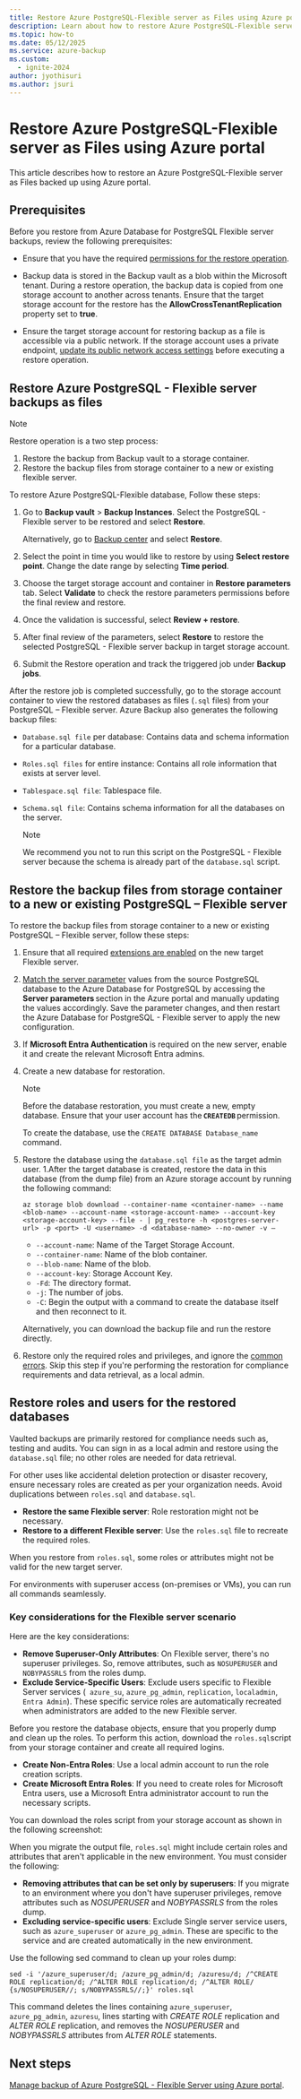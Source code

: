```yaml
---
title: Restore Azure PostgreSQL-Flexible server as Files using Azure portal
description: Learn about how to restore Azure PostgreSQL-Flexible server as Files.
ms.topic: how-to
ms.date: 05/12/2025
ms.service: azure-backup
ms.custom:
  - ignite-2024
author: jyothisuri
ms.author: jsuri
---
```


# Restore Azure PostgreSQL-Flexible server as Files using Azure portal

This article describes how to restore an Azure PostgreSQL-Flexible server as Files backed up using Azure portal.

## Prerequisites

Before you restore from Azure Database for PostgreSQL Flexible server backups, review the following prerequisites:

- Ensure that you have the required [permissions for the restore operation](backup-azure-database-postgresql-flex-overview.md#permissions-for-backup).

- Backup data is stored in the Backup vault as a blob within the Microsoft tenant. During a restore operation, the backup data is copied from one storage account to another across tenants. Ensure that the target storage account for the restore has the **AllowCrossTenantReplication** property set to **true**.

- Ensure the target storage account for restoring backup as a file is accessible via a public network. If the storage account uses a private endpoint, [update its public network access settings](backup-azure-database-postgresql-flex-manage.md#enable-public-network-access-for-the-database-storage-account) before executing a restore operation.

## Restore Azure PostgreSQL - Flexible server backups as files

>[!Note]
>Restore operation is a two step process: 
>1. Restore the backup from Backup vault to a storage container.  
>2. Restore the backup files from storage container to a new or existing flexible server. 

To restore Azure PostgreSQL-Flexible database, Follow these steps:

1. Go to **Backup vault** > **Backup Instances**. Select the PostgreSQL - Flexible server to be restored and select **Restore**.

   Alternatively, go to [Backup center](./backup-center-overview.md) and select **Restore**.	  
  
1. Select the point in time you would like to restore by using **Select restore point**. Change the date range by selecting **Time period**.

1. Choose the target storage account and container in **Restore parameters** tab. Select **Validate** to check the restore parameters permissions before the final review and restore.

1. Once the validation is successful, select **Review + restore**.

1. After final review of the parameters, select **Restore** to restore the selected PostgreSQL - Flexible server backup in target storage account.
   
1. Submit the Restore operation and track the triggered job under **Backup jobs**.

After the restore job is completed successfully, go to the storage account container to view the restored databases as files (`.sql` files) from your PostgreSQL – Flexible server. Azure Backup also generates the following backup files:

- `Database.sql file` per database: Contains data and schema information for a particular database.  
- `Roles.sql files` for entire instance: Contains all role information that exists at server level.
- `Tablespace.sql file`: Tablespace file.
- `Schema.sql file`: Contains schema information for all the databases on the server.

  >[!Note]
  >We recommend you not to run this script on the PostgreSQL - Flexible server because the schema is already part of the `database.sql` script. 

## Restore the backup files from storage container to a new or existing PostgreSQL – Flexible server

To restore the backup files from storage container to a new or existing PostgreSQL – Flexible server, follow these steps:

1. Ensure that all required [extensions are enabled](/azure/postgresql/extensions/how-to-allow-extensions?tabs=allow-extensions-portal) on the new target Flexible server. 
1. [Match the server parameter](/azure/postgresql/flexible-server/how-to-server-parameters-list-all?tabs=portal-list) values from the source PostgreSQL database to the Azure Database for PostgreSQL by accessing the **Server parameters** section in the Azure portal and manually updating the values accordingly. Save the parameter changes, and then restart the Azure Database for PostgreSQL - Flexible server to apply the new configuration. 
1. If **Microsoft Entra Authentication** is required on the new server, enable it and create the relevant Microsoft Entra admins. 
1. Create a new database for restoration.

   >[!Note]
   >Before the database restoration, you must create a new, empty database. Ensure that your user account has the **`CREATEDB`** permission.  
   >
   >To create the database, use the `CREATE DATABASE Database_name` command.

1. Restore the database using the `database.sql file` as the target admin user.
1.After the target database is created, restore the data in this database (from the dump file) from an Azure storage account by running the following command:

   ```azurecli-interactive
   az storage blob download --container-name <container-name> --name <blob-name> --account-name <storage-account-name> --account-key <storage-account-key> --file - | pg_restore -h <postgres-server-url> -p <port> -U <username> -d <database-name> --no-owner -v – 
   ```
   
   - `--account-name`: Name of the Target Storage Account. 
   - `--container-name`: Name of the blob container. 
   - `--blob-name`: Name of the blob. 
   - `--account-key`: Storage Account Key. 
   - `-Fd`: The directory format. 
   - `-j`: The number of jobs. 
   - `-C`: Begin the output with a command to create the database itself and then reconnect to it. 
 
   Alternatively, you can download the backup file and run the restore directly. 

1. Restore only the required roles and privileges, and ignore the [common errors](backup-azure-database-postgresql-flex-support-matrix.md#restore-limitations). Skip this step if you're performing the restoration for compliance requirements and data retrieval, as a local admin.

## Restore roles and users for the restored databases

Vaulted backups are primarily restored for compliance needs such as, testing and audits. You can sign in as a local admin and restore using the `database.sql` file; no other roles are needed for data retrieval.

For other uses like accidental deletion protection or disaster recovery, ensure necessary roles are created as per your organization needs. Avoid duplications between `roles.sql` and `database.sql`.
 
- **Restore the same Flexible server**: Role restoration might not be necessary. 
- **Restore to a different Flexible server**: Use the `roles.sql` file to recreate the required roles. 

When you restore from `roles.sql`, some roles or attributes might not be valid for the new target server.

For environments with superuser access (on-premises or VMs), you can run all commands seamlessly.

### Key considerations for the Flexible server scenario

Here are the key considerations:

- **Remove Superuser-Only Attributes**: On Flexible server, there's no superuser privileges. So, remove attributes, such as `NOSUPERUSER` and `NOBYPASSRLS` from the roles dump. 
- **Exclude Service-Specific Users**: Exclude users specific to Flexible Server services (` azure_su`, `azure_pg_admin`, `replication`, `localadmin`, `Entra Admin`). These specific service roles are automatically recreated when administrators are added to the new Flexible server. 

Before you restore the database objects, ensure that you properly dump and clean up the roles. To perform this action, download the `roles.sql`script from your storage container and create all required logins. 
- **Create Non-Entra Roles**: Use a local admin account to run the role creation scripts. 
- **Create Microsoft Entra Roles**: If you need to create roles for Microsoft Entra users, use a Microsoft Entra administrator account to run the necessary scripts. 

You can download the roles script from your storage account as shown in the following screenshot:

When you migrate the output file, `roles.sql` might include certain roles and attributes that aren't applicable in the new environment. You must consider the following:

- **Removing attributes that can be set only by superusers**: If you migrate to an environment where you don't have superuser privileges, remove attributes such as *NOSUPERUSER* and *NOBYPASSRLS* from the roles dump.
- **Excluding service-specific users**: Exclude Single server service users, such as `azure_superuser` or `azure_pg_admin`. These are specific to the service and are created automatically in the new environment.

Use the following sed command to clean up your roles dump:

```
sed -i '/azure_superuser/d; /azure_pg_admin/d; /azuresu/d; /^CREATE ROLE replication/d; /^ALTER ROLE replication/d; /^ALTER ROLE/ {s/NOSUPERUSER//; s/NOBYPASSRLS//;}' roles.sql
```

This command deletes the lines containing `azure_superuser`, `azure_pg_admin`, `azuresu`, lines starting with *CREATE ROLE* replication and *ALTER ROLE* replication, and removes the *NOSUPERUSER* and *NOBYPASSRLS* attributes from *ALTER ROLE* statements.
                          
## Next steps

[Manage backup of Azure PostgreSQL - Flexible Server using Azure portal](backup-azure-database-postgresql-flex-manage.md).
